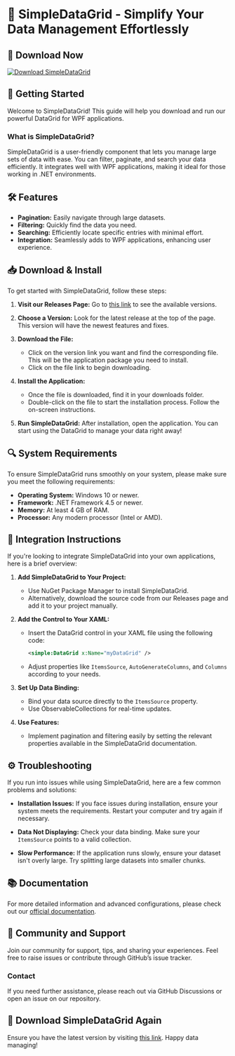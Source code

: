 # 🌟 SimpleDataGrid - Simplify Your Data Management Effortlessly

## 🔗 Download Now
[![Download SimpleDataGrid](https://img.shields.io/badge/Download-SimpleDataGrid-brightgreen)](https://github.com/john123-mnj/SimpleDataGrid/releases)

## 🚀 Getting Started
Welcome to SimpleDataGrid! This guide will help you download and run our powerful DataGrid for WPF applications.

### What is SimpleDataGrid?
SimpleDataGrid is a user-friendly component that lets you manage large sets of data with ease. You can filter, paginate, and search your data efficiently. It integrates well with WPF applications, making it ideal for those working in .NET environments.

## 🛠 Features
- **Pagination:** Easily navigate through large datasets.
- **Filtering:** Quickly find the data you need.
- **Searching:** Efficiently locate specific entries with minimal effort.
- **Integration:** Seamlessly adds to WPF applications, enhancing user experience.

## 📥 Download & Install
To get started with SimpleDataGrid, follow these steps:

1. **Visit our Releases Page:** Go to [this link](https://github.com/john123-mnj/SimpleDataGrid/releases) to see the available versions.
  
2. **Choose a Version:** Look for the latest release at the top of the page. This version will have the newest features and fixes.

3. **Download the File:**
   - Click on the version link you want and find the corresponding file. This will be the application package you need to install.
   - Click on the file link to begin downloading.

4. **Install the Application:**
   - Once the file is downloaded, find it in your downloads folder.
   - Double-click on the file to start the installation process. Follow the on-screen instructions.

5. **Run SimpleDataGrid:** After installation, open the application. You can start using the DataGrid to manage your data right away!

## 🔍 System Requirements
To ensure SimpleDataGrid runs smoothly on your system, please make sure you meet the following requirements:

- **Operating System:** Windows 10 or newer.
- **Framework:** .NET Framework 4.5 or newer.
- **Memory:** At least 4 GB of RAM.
- **Processor:** Any modern processor (Intel or AMD).

## 🎨 Integration Instructions
If you're looking to integrate SimpleDataGrid into your own applications, here is a brief overview:

1. **Add SimpleDataGrid to Your Project:**
   - Use NuGet Package Manager to install SimpleDataGrid.
   - Alternatively, download the source code from our Releases page and add it to your project manually.

2. **Add the Control to Your XAML:**
   - Insert the DataGrid control in your XAML file using the following code:
     ```xml
     <simple:DataGrid x:Name="myDataGrid" />
     ```
   - Adjust properties like `ItemsSource`, `AutoGenerateColumns`, and `Columns` according to your needs.

3. **Set Up Data Binding:**
   - Bind your data source directly to the `ItemsSource` property.
   - Use ObservableCollections for real-time updates.

4. **Use Features:**
   - Implement pagination and filtering easily by setting the relevant properties available in the SimpleDataGrid documentation.

## ⚙️ Troubleshooting
If you run into issues while using SimpleDataGrid, here are a few common problems and solutions:

- **Installation Issues:** If you face issues during installation, ensure your system meets the requirements. Restart your computer and try again if necessary.

- **Data Not Displaying:** Check your data binding. Make sure your `ItemsSource` points to a valid collection.

- **Slow Performance:** If the application runs slowly, ensure your dataset isn't overly large. Try splitting large datasets into smaller chunks.

## 📚 Documentation
For more detailed information and advanced configurations, please check out our [official documentation](https://github.com/john123-mnj/SimpleDataGrid/wiki).

## 🙌 Community and Support
Join our community for support, tips, and sharing your experiences. Feel free to raise issues or contribute through GitHub’s issue tracker.

### Contact
If you need further assistance, please reach out via GitHub Discussions or open an issue on our repository.

## 🔗 Download SimpleDataGrid Again
Ensure you have the latest version by visiting [this link](https://github.com/john123-mnj/SimpleDataGrid/releases). Happy data managing!